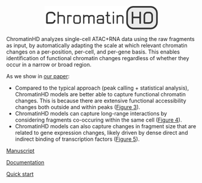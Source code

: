 <p align="center">
  <a href="https://chromatinhd.eu">
    <img src="https://raw.githubusercontent.com/DeplanckeLab/ChromatinHD/main/docs/source/static/logo.png" width="300" />
  </a>
</p>

ChromatinHD analyzes single-cell ATAC+RNA data using the raw fragments as input,
by automatically adapting the scale at which
relevant chromatin changes on a per-position, per-cell, and per-gene basis.
This enables identification of functional chromatin changes
regardless of whether they occur in a narrow or broad region.

As we show in [our paper](https://www.biorxiv.org/content/10.1101/2023.07.21.549899v1):
- Compared to the typical approach (peak calling + statistical analysis), ChromatinHD models are better able to capture functional chromatin changes. This is because there are extensive functional accessibility changes both outside and within peaks ([Figure 3](https://www.biorxiv.org/content/10.1101/2023.07.21.549899v1)).
- ChromatinHD models can capture long-range interactions by considering fragments co-occuring within the same cell ([Figure 4](https://www.biorxiv.org/content/10.1101/2023.07.21.549899v1)).
- ChromatinHD models can also capture changes in fragment size that are related to gene expression changes, likely driven by dense direct and indirect binding of transcription factors ([Figure 5](https://www.biorxiv.org/content/10.1101/2023.07.21.549899v1)).

[Manuscript](https://www.biorxiv.org/content/10.1101/2023.07.21.549899v1)

[Documentation](https://chromatinhd.eu)

[Quick start](https://chromatinhd.eu/quickstart/0_install)
